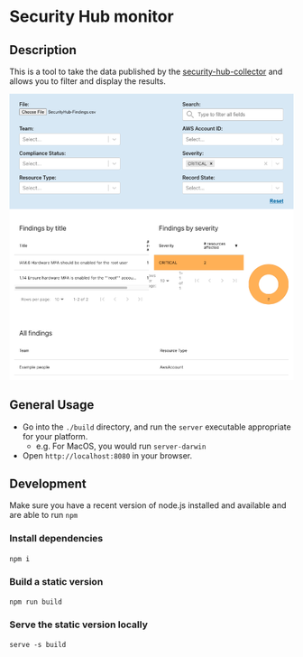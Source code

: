 # Security Hub monitor

## Description

This is a tool to take the data published by the [security-hub-collector](https://github.com/CMSgov/security-hub-collector) and allows
you to filter and display the results.

![Preview of the tool](./preview.png)

## General Usage

- Go into the `./build` directory, and run the `server` executable appropriate for your platform.
  - e.g. For MacOS, you would run `server-darwin`
- Open `http://localhost:8080` in your browser.

## Development

Make sure you have a recent version of node.js installed and available and are able to run `npm`

### Install dependencies

`npm i`

### Build a static version

`npm run build`

### Serve the static version locally

`serve -s build`
